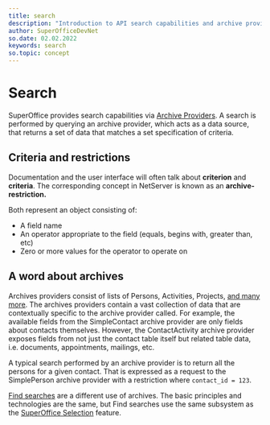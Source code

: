 ```yaml
---
title: search
description: "Introduction to API search capabilities and archive providers."
author: SuperOfficeDevNet
so.date: 02.02.2022
keywords: search
so.topic: concept
---
```


# Search

SuperOffice provides search capabilities via [Archive Providers][0]. A search is performed by querying an archive provider, which acts as a data source, that returns a set of data that matches a set specification of criteria.

## Criteria and restrictions

Documentation and the user interface will often talk about **criterion** and **criteria**. The corresponding concept in NetServer is known as an **archive-restriction.**

Both represent an object consisting of:

* A field name
* An operator appropriate to the field (equals, begins with, greater than, etc)
* Zero or more values for the operator to operate on

## A word about archives

Archives providers consist of lists of Persons, Activities, Projects, [and many more][1]. The archives providers contain a vast collection of data that are contextually specific to the archive provider called. For example, the available fields from the SimpleContact archive provider are only fields about contacts themselves. However, the ContactActivity archive provider exposes fields from not just the contact table itself but related table data, i.e. documents, appointments, mailings, etc.

A typical search performed by an archive provider is to return all the persons for a given contact. That is expressed as a request to the SimplePerson archive provider with a restriction where `contact_id = 123`.

[Find searches][2] are a different use of archives. The basic principles and technologies are the same, but Find searches use the same subsystem as the [SuperOffice Selection][3] feature.

<!-- Links -->

[0]: ../archive-providers/index.md
[1]: ../archive-providers/reference/index.md
[2]: find-selection/index.md
[3]: ../../search-options/selection/learn/index.md
